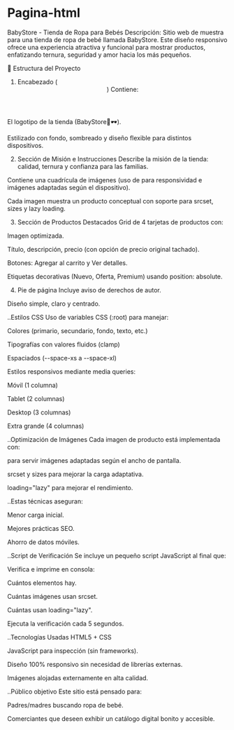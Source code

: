 # Pagina-html 
BabyStore - Tienda de Ropa para Bebés
Descripción:
Sitio web de muestra para una tienda de ropa de bebé llamada BabyStore. Este diseño responsivo ofrece una experiencia atractiva y funcional para mostrar productos, enfatizando ternura, seguridad y amor hacia los más pequeños.

📄 Estructura del Proyecto
1. Encabezado (<header>)
Contiene:

El logotipo de la tienda (BabyStore🌟🕶️).

Estilizado con fondo, sombreado y diseño flexible para distintos dispositivos.

2. Sección de Misión e Instrucciones
Describe la misión de la tienda: calidad, ternura y confianza para las familias.

Contiene una cuadrícula de imágenes (uso de <picture> para responsividad e imágenes adaptadas según el dispositivo).

Cada imagen muestra un producto conceptual con soporte para srcset, sizes y lazy loading.

3. Sección de Productos Destacados
Grid de 4 tarjetas de productos con:

Imagen optimizada.

Título, descripción, precio (con opción de precio original tachado).

Botones: Agregar al carrito y Ver detalles.

Etiquetas decorativas (Nuevo, Oferta, Premium) usando position: absolute.

4. Pie de página
Incluye aviso de derechos de autor.

Diseño simple, claro y centrado.

..Estilos CSS
Uso de variables CSS (:root) para manejar:

Colores (primario, secundario, fondo, texto, etc.)

Tipografías con valores fluidos (clamp)

Espaciados (--space-xs a --space-xl)

Estilos responsivos mediante media queries:

Móvil (1 columna)

Tablet (2 columnas)

Desktop (3 columnas)

Extra grande (4 columnas)

..Optimización de Imágenes
Cada imagen de producto está implementada con:

<picture> para servir imágenes adaptadas según el ancho de pantalla.

srcset y sizes para mejorar la carga adaptativa.

loading="lazy" para mejorar el rendimiento.

..Estas técnicas aseguran:

Menor carga inicial.

Mejores prácticas SEO.

Ahorro de datos móviles.

..Script de Verificación
Se incluye un pequeño script JavaScript al final que:

Verifica e imprime en consola:

Cuántos elementos <picture> hay.

Cuántas imágenes usan srcset.

Cuántas usan loading="lazy".

Ejecuta la verificación cada 5 segundos.

..Tecnologías Usadas
HTML5 + CSS

JavaScript para inspección (sin frameworks).

Diseño 100% responsivo sin necesidad de librerías externas.

Imágenes alojadas externamente en alta calidad.

..Público objetivo
Este sitio está pensado para:

Padres/madres buscando ropa de bebé.

Comerciantes que deseen exhibir un catálogo digital bonito y accesible.

